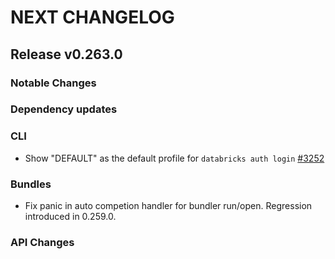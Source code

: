 # NEXT CHANGELOG

## Release v0.263.0

### Notable Changes

### Dependency updates

### CLI
* Show "DEFAULT" as the default profile for `databricks auth login` [#3252](https://github.com/databricks/cli/pull/3252)

### Bundles
* Fix panic in auto competion handler for bundler run/open. Regression introduced in 0.259.0.

### API Changes
